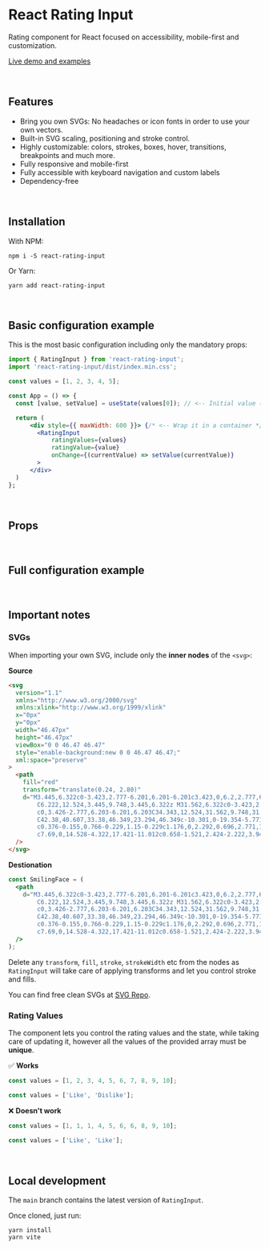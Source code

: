 # React Rating Input

Rating component for React focused on accessibility, mobile-first and customization.

[Live demo and examples](https://smastromattei.dev)

<br />

## Features

- Bring you own SVGs: No headaches or icon fonts in order to use your own vectors.
- Built-in SVG scaling, positioning and stroke control.
- Highly customizable: colors, strokes, boxes, hover, transitions, breakpoints and much more.
- Fully responsive and mobile-first
- Fully accessible with keyboard navigation and custom labels
- Dependency-free

<br />

## Installation

With NPM:

```console
npm i -S react-rating-input
```

Or Yarn:

```console
yarn add react-rating-input
```

<br />

## Basic configuration example

This is the most basic configuration including only the mandatory props:

```jsx
import { RatingInput } from 'react-rating-input';
import 'react-rating-input/dist/index.min.css';

const values = [1, 2, 3, 4, 5];

const App = () => {
  const [value, setValue] = useState(values[0]); // <-- Initial value (1)

  return (
      <div style={{ maxWidth: 600 }}> {/* <-- Wrap it in a container */}
        <RatingInput
            ratingValues={values}
            ratingValue={value}
            onChange={(currentValue) => setValue(currentValue)}
        >
      </div>
  )
};
```

<br />

## Props

<br />

## Full configuration example

<br />

## Important notes

### SVGs

When importing your own SVG, include only the **inner nodes** of the `<svg>`:

**Source**

```html
<svg
  version="1.1"
  xmlns="http://www.w3.org/2000/svg"
  xmlns:xlink="http://www.w3.org/1999/xlink"
  x="0px"
  y="0px"
  width="46.47px"
  height="46.47px"
  viewBox="0 0 46.47 46.47"
  style="enable-background:new 0 0 46.47 46.47;"
  xml:space="preserve"
>
  <path
    fill="red"
    transform="translate(0.24, 2.80)"
    d="M3.445,6.322c0-3.423,2.777-6.201,6.201-6.201c3.423,0,6.2,2.777,6.2,6.201c0,3.426-2.777,6.203-6.2,6.203
		C6.222,12.524,3.445,9.748,3.445,6.322z M31.562,6.322c0-3.423,2.78-6.201,6.203-6.201s6.201,2.777,6.201,6.201
		c0,3.426-2.777,6.203-6.201,6.203C34.343,12.524,31.562,9.748,31.562,6.322z M46.223,31.72
		C42.38,40.607,33.38,46.349,23.294,46.349c-10.301,0-19.354-5.771-23.064-14.703c-0.636-1.53,0.089-3.286,1.62-3.922
		c0.376-0.155,0.766-0.229,1.15-0.229c1.176,0,2.292,0.696,2.771,1.851c2.777,6.685,9.655,11.004,17.523,11.004
		c7.69,0,14.528-4.322,17.421-11.012c0.658-1.521,2.424-2.222,3.943-1.562C46.181,28.433,46.881,30.199,46.223,31.72z"
  />
</svg>
```

**Destionation**

```jsx
const SmilingFace = (
  <path
    d="M3.445,6.322c0-3.423,2.777-6.201,6.201-6.201c3.423,0,6.2,2.777,6.2,6.201c0,3.426-2.777,6.203-6.2,6.203
        C6.222,12.524,3.445,9.748,3.445,6.322z M31.562,6.322c0-3.423,2.78-6.201,6.203-6.201s6.201,2.777,6.201,6.201
        c0,3.426-2.777,6.203-6.201,6.203C34.343,12.524,31.562,9.748,31.562,6.322z M46.223,31.72
        C42.38,40.607,33.38,46.349,23.294,46.349c-10.301,0-19.354-5.771-23.064-14.703c-0.636-1.53,0.089-3.286,1.62-3.922
        c0.376-0.155,0.766-0.229,1.15-0.229c1.176,0,2.292,0.696,2.771,1.851c2.777,6.685,9.655,11.004,17.523,11.004
        c7.69,0,14.528-4.322,17.421-11.012c0.658-1.521,2.424-2.222,3.943-1.562C46.181,28.433,46.881,30.199,46.223,31.72z"
  />
);
```

Delete any `transform`, `fill`, `stroke`, `strokeWidth` etc from the nodes as `RatingInput` will take care of applying transforms and let you control stroke and fills.

You can find free clean SVGs at [SVG Repo](https://www.svgrepo.com/).

### Rating Values

The component lets you control the rating values and the state, while taking care of updating it, however all the values of the provided array must be **unique**.

:white_check_mark: **Works**

```jsx
const values = [1, 2, 3, 4, 5, 6, 7, 8, 9, 10];
```

```jsx
const values = ['Like', 'Dislike'];
```

:x: **Doesn't work**

```jsx
const values = [1, 1, 1, 4, 5, 6, 6, 8, 9, 10];
```

```jsx
const values = ['Like', 'Like'];
```

<br />

## Local development

The `main` branch contains the latest version of `RatingInput`.

Once cloned, just run:

```console
yarn install
yarn vite
```
